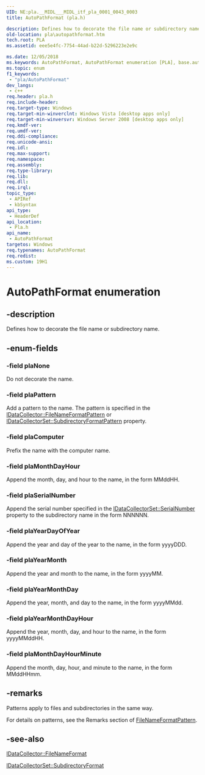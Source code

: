 ```yaml
---
UID: NE:pla.__MIDL___MIDL_itf_pla_0001_0043_0003
title: AutoPathFormat (pla.h)

description: Defines how to decorate the file name or subdirectory name.
old-location: pla\autopathformat.htm
tech.root: PLA
ms.assetid: eee5e4fc-7754-44ad-b22d-5296223e2e9c

ms.date: 12/05/2018
ms.keywords: AutoPathFormat, AutoPathFormat enumeration [PLA], base.autopathformat, pla.autopathformat, pla/AutoPathFormat, pla/plaComputer, pla/plaMonthDayHour, pla/plaMonthDayHourMinute, pla/plaNone, pla/plaPattern, pla/plaSerialNumber, pla/plaYearDayOfYear, pla/plaYearMonth, pla/plaYearMonthDay, pla/plaYearMonthDayHour, plaComputer, plaMonthDayHour, plaMonthDayHourMinute, plaNone, plaPattern, plaSerialNumber, plaYearDayOfYear, plaYearMonth, plaYearMonthDay, plaYearMonthDayHour
ms.topic: enum
f1_keywords: 
 - "pla/AutoPathFormat"
dev_langs:
 - c++
req.header: pla.h
req.include-header: 
req.target-type: Windows
req.target-min-winverclnt: Windows Vista [desktop apps only]
req.target-min-winversvr: Windows Server 2008 [desktop apps only]
req.kmdf-ver: 
req.umdf-ver: 
req.ddi-compliance: 
req.unicode-ansi: 
req.idl: 
req.max-support: 
req.namespace: 
req.assembly: 
req.type-library: 
req.lib: 
req.dll: 
req.irql: 
topic_type:
 - APIRef
 - kbSyntax
api_type:
 - HeaderDef
api_location:
 - Pla.h
api_name:
 - AutoPathFormat
targetos: Windows
req.typenames: AutoPathFormat
req.redist: 
ms.custom: 19H1
---
```


# AutoPathFormat enumeration


## -description


Defines how to decorate the file name or subdirectory name.


## -enum-fields




### -field plaNone

Do not decorate the name.


### -field plaPattern

Add a pattern to the name. The pattern is specified in  the <a href="https://docs.microsoft.com/previous-versions/windows/desktop/api/pla/nf-pla-idatacollector-get_filenameformatpattern">IDataCollector::FileNameFormatPattern</a> or <a href="https://docs.microsoft.com/previous-versions/windows/desktop/api/pla/nf-pla-idatacollectorset-get_subdirectoryformatpattern">IDataCollectorSet::SubdirectoryFormatPattern</a> property.


### -field plaComputer

Prefix the name with the computer name.


### -field plaMonthDayHour

Append the month, day, and hour to the name, in the form MMddHH. 


### -field plaSerialNumber

Append the serial number specified in the <a href="https://docs.microsoft.com/previous-versions/windows/desktop/api/pla/nf-pla-idatacollectorset-get_serialnumber">IDataCollectorSet::SerialNumber</a> property to the subdirectory name in the form NNNNNN. 


### -field plaYearDayOfYear

Append the year and day of the year to the name, in the form yyyyDDD.


### -field plaYearMonth

Append the year and month to the name, in the form yyyyMM.


### -field plaYearMonthDay

Append the year, month, and day to the name, in the form yyyyMMdd.


### -field plaYearMonthDayHour

Append the year, month, day, and hour to the name, in the form yyyyMMddHH.


### -field plaMonthDayHourMinute

Append the month, day, hour, and minute to the name, in the form MMddHHmm.


## -remarks



Patterns apply to files and subdirectories in the same way.

For details on patterns, see the Remarks section of <a href="https://docs.microsoft.com/previous-versions/windows/desktop/api/pla/nf-pla-idatacollector-get_filenameformatpattern">FileNameFormatPattern</a>.




## -see-also




<a href="https://docs.microsoft.com/previous-versions/windows/desktop/api/pla/nf-pla-idatacollector-get_filenameformat">IDataCollector::FileNameFormat</a>



<a href="https://docs.microsoft.com/previous-versions/windows/desktop/api/pla/nf-pla-idatacollectorset-get_subdirectoryformat">IDataCollectorSet::SubdirectoryFormat</a>
 

 

